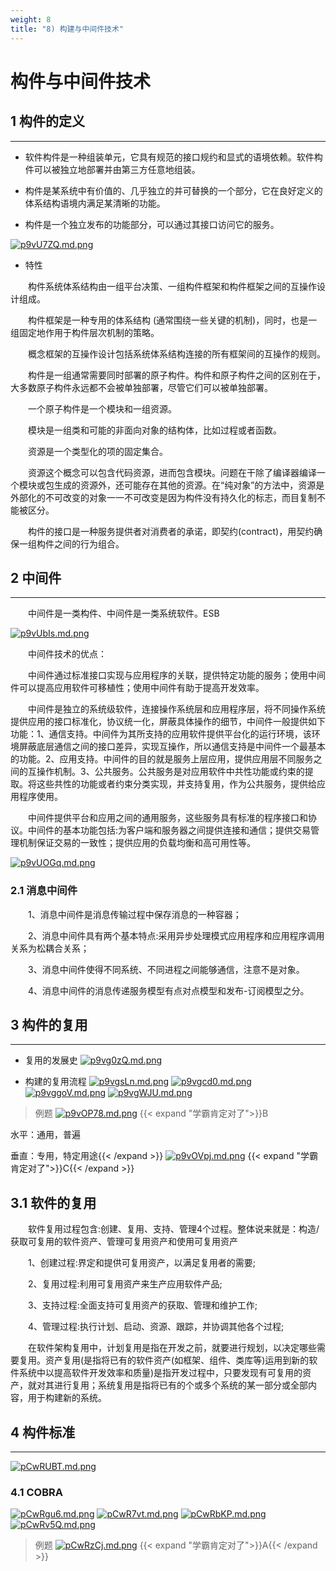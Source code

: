 ```yaml
---
weight: 8
title: "8) 构建与中间件技术"
---
```


# 构件与中间件技术

## 1 构件的定义

---

- 软件构件是一种组装单元，它具有规范的接口规约和显式的语境依赖。软件构件可以被独立地部署并由第三方任意地组装。

- 构件是某系统中有价值的、几乎独立的并可替换的一个部分，它在良好定义的体系结构语境内满足某清晰的功能。

- 构件是一个独立发布的功能部分，可以通过其接口访问它的服务。

[![p9vU7ZQ.md.png](https://s1.ax1x.com/2023/05/31/p9vU7ZQ.md.png)](https://imgse.com/i/p9vU7ZQ)

- 特性

&emsp;&emsp;构件系统体系结构由一组平台决策、一组构件框架和构件框架之间的互操作设计组成。

&emsp;&emsp;构件框架是一种专用的体系结构 (通常围绕一些关键的机制)，同时，也是一组固定地作用于构件层次机制的策略。

&emsp;&emsp;概念框架的互操作设计包括系统体系结构连接的所有框架间的互操作的规则。

&emsp;&emsp;构件是一组通常需要同时部署的原子构件。构件和原子构件之间的区别在于，大多数原子构件永远都不会被单独部署，尽管它们可以被单独部署。

&emsp;&emsp;一个原子构件是一个模块和一组资源。

&emsp;&emsp;模块是一组类和可能的非面向对象的结构体，比如过程或者函数。

&emsp;&emsp;资源是一个类型化的项的固定集合。

&emsp;&emsp;资源这个概念可以包含代码资源，进而包含模块。问题在干除了编译器编译一个模块或包生成的资源外，还可能存在其他的资源。在“纯对象”的方法中，资源是外部化的不可改变的对象一一不可改变是因为构件没有持久化的标志，而目复制不能被区分。

&emsp;&emsp;构件的接口是一种服务提供者对消费者的承诺，即契约(contract)，用契约确保一组构件之间的行为组合。

## 2 中间件

---

&emsp;&emsp;中间件是一类构件、中间件是一类系统软件。ESB

[![p9vUbIs.md.png](https://s1.ax1x.com/2023/05/31/p9vUbIs.md.png)](https://imgse.com/i/p9vUbIs)

&emsp;&emsp;中间件技术的优点：

&emsp;&emsp;中间件通过标准接口实现与应用程序的关联，提供特定功能的服务；使用中间件可以提高应用软件可移植性；使用中间件有助于提高开发效率。

&emsp;&emsp;中间件是独立的系统级软件，连接操作系统层和应用程序层，将不同操作系统提供应用的接口标准化，协议统一化，屏蔽具体操作的细节，中间件一般提供如下功能：1、通信支持。中间件为其所支持的应用软件提供平台化的运行环境，该环境屏蔽底层通信之间的接口差异，实现互操作，所以通信支持是中间件一个最基本的功能。2、应用支持。中间件的目的就是服务上层应用，提供应用层不同服务之间的互操作机制。3、公共服务。公共服务是对应用软件中共性功能或约束的提取。将这些共性的功能或者约束分类实现，并支持复用，作为公共服务，提供给应用程序使用。

&emsp;&emsp;中间件提供平台和应用之间的通用服务，这些服务具有标准的程序接口和协议。中间件的基本功能包括:为客户端和服务器之间提供连接和通信；提供交易管理机制保证交易的一致性；提供应用的负载均衡和高可用性等。

[![p9vUOGq.md.png](https://s1.ax1x.com/2023/05/31/p9vUOGq.md.png)](https://imgse.com/i/p9vUOGq)

### 2.1 消息中间件

&emsp;&emsp;1、消息中间件是消息传输过程中保存消息的一种容器；

&emsp;&emsp;2、消息中间件具有两个基本特点:采用异步处理模式应用程序和应用程序调用关系为松耦合关系；

&emsp;&emsp;3、消息中间件使得不同系统、不同进程之间能够通信，注意不是对象。

&emsp;&emsp;4、消息中间件的消息传递服务模型有点对点模型和发布-订阅模型之分。

## 3 构件的复用

---

- 复用的发展史
[![p9vg0zQ.md.png](https://s1.ax1x.com/2023/05/31/p9vg0zQ.md.png)](https://imgse.com/i/p9vg0zQ)

- 构建的复用流程
[![p9vgsLn.md.png](https://s1.ax1x.com/2023/05/31/p9vgsLn.md.png)](https://imgse.com/i/p9vgsLn)
[![p9vgcd0.md.png](https://s1.ax1x.com/2023/05/31/p9vgcd0.md.png)](https://imgse.com/i/p9vgcd0)
[![p9vggoV.md.png](https://s1.ax1x.com/2023/05/31/p9vggoV.md.png)](https://imgse.com/i/p9vggoV)
[![p9vgWJU.md.png](https://s1.ax1x.com/2023/05/31/p9vgWJU.md.png)](https://imgse.com/i/p9vgWJU)

>例题
[![p9vOP78.md.png](https://s1.ax1x.com/2023/05/31/p9vOP78.md.png)](https://imgse.com/i/p9vOP78)
{{< expand "学霸肯定对了">}}B

水平：通用，普遍

垂直：专用，特定用途{{< /expand >}}
[![p9vOVpj.md.png](https://s1.ax1x.com/2023/05/31/p9vOVpj.md.png)](https://imgse.com/i/p9vOVpj)
{{< expand "学霸肯定对了">}}C{{< /expand >}}

## 3.1 软件的复用

&emsp;&emsp;软件复用过程包含:创建、复用、支持、管理4个过程。整体说来就是：构造/获取可复用的软件资产、管理可复用资产和使用可复用资产

&emsp;&emsp;1、创建过程:界定和提供可复用资产，以满足复用者的需要;

&emsp;&emsp;2、复用过程:利用可复用资产来生产应用软件产品;

&emsp;&emsp;3、支持过程:全面支持可复用资产的获取、管理和维护工作;

&emsp;&emsp;4、管理过程:执行计划、启动、资源、跟踪，并协调其他各个过程;

&emsp;&emsp;在软件架构复用中，计划复用是指在开发之前，就要进行规划，以决定哪些需要复用。资产复用(是指将已有的软件资产(如框架、组件、类库等)运用到新的软件系统中以提高软件开发效率和质量)是指开发过程中，只要发现有可复用的资产，就对其进行复用；系统复用是指将已有的个或多个系统的某一部分或全部内容，用于构建新的系统。

## 4 构件标准

---

[![pCwRUBT.md.png](https://s1.ax1x.com/2023/06/29/pCwRUBT.md.png)](https://imgse.com/i/pCwRUBT)

### 4.1 COBRA

[![pCwRgu6.md.png](https://s1.ax1x.com/2023/06/29/pCwRgu6.md.png)](https://imgse.com/i/pCwRgu6)
[![pCwR7vt.md.png](https://s1.ax1x.com/2023/06/29/pCwR7vt.md.png)](https://imgse.com/i/pCwR7vt)
[![pCwRbKP.md.png](https://s1.ax1x.com/2023/06/29/pCwRbKP.md.png)](https://imgse.com/i/pCwRbKP)
[![pCwRv5Q.md.png](https://s1.ax1x.com/2023/06/29/pCwRv5Q.md.png)](https://imgse.com/i/pCwRv5Q)

>例题
[![pCwRzCj.md.png](https://s1.ax1x.com/2023/06/29/pCwRzCj.md.png)](https://imgse.com/i/pCwRzCj)
{{< expand "学霸肯定对了">}}A{{< /expand >}}
